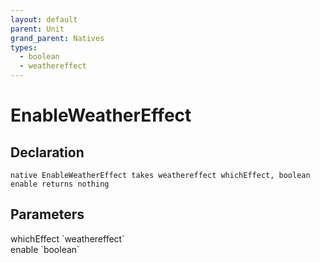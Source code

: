 ```yaml
---
layout: default
parent: Unit
grand_parent: Natives
types:
  - boolean
  - weathereffect
---
```


# EnableWeatherEffect

## Declaration

```
native EnableWeatherEffect takes weathereffect whichEffect, boolean enable returns nothing
```

## Parameters
<dl>
  <dt>whichEffect `weathereffect`</dt>
  <dd></dd>

  <dt>enable `boolean`</dt>
  <dd></dd>
</dl>